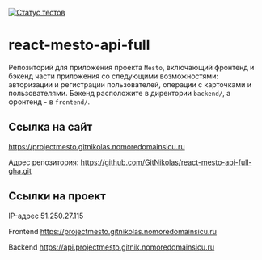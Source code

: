 [![Статус тестов](../../actions/workflows/tests.yml/badge.svg)](../../actions/workflows/tests.yml)

# react-mesto-api-full
Репозиторий для приложения проекта `Mesto`, включающий фронтенд и бэкенд части приложения со следующими возможностями: авторизации и регистрации пользователей, операции с карточками и пользователями. Бэкенд расположите в директории `backend/`, а фронтенд - в `frontend/`. 
  
## Ссылка на сайт
https://projectmesto.gitnikolas.nomoredomainsicu.ru

Адрес репозитория: https://github.com/GitNikolas/react-mesto-api-full-gha.git

## Ссылки на проект

IP-адрес 51.250.27.115

Frontend https://projectmesto.gitnikolas.nomoredomainsicu.ru

Backend https://api.projectmesto.gitnik.nomoredomainsicu.ru
